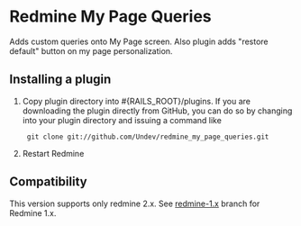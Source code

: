 # Redmine My Page Queries

Adds custom queries onto My Page screen.
Also plugin adds "restore default" button on my page personalization.

## Installing a plugin

1. Copy plugin directory into #{RAILS_ROOT}/plugins.
If you are downloading the plugin directly from GitHub,
you can do so by changing into your plugin directory and issuing a command like

        git clone git://github.com/Undev/redmine_my_page_queries.git

2. Restart Redmine

## Compatibility

This version supports only redmine 2.x. See [redmine-1.x](https://github.com/Undev/redmine_my_page_queries/tree/feature/1.4-compatibility) branch for Redmine 1.x.
